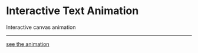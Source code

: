 # Interactive Text Animation

Interactive canvas animation 


------

[see the animation](https://jinnn0.github.io/interactive-text/)
 